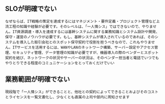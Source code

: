 ## SLOが明確でない
    なぜならば、IT戦略の策定を達成するにはマネジメント・要件定義・プロジェクト管理など上流工程の知識や経験が必要です。そのレベルは、「一人情シス」ではできないので、やりません。IT資源調達・導入を達成するには基幹システムに関する業務知識とシステム設計や開発、保守・運営のノウハウが必要です。もし、基幹システムが導入されているのであれば、そのシステムを導入した取引会社とのスポット保守契約で役割を担うべきなので、これもやりません。ITサービスを活用するには、WANやLANのネットワーク構築、サーバー設定やアクセス管理、セキュリティ管理、データ管理の知識が必要ですが、機器導入の際のベンダーとスポット契約を結び、ネットワークの状況やサーバーの状況は、そのベンダー担当者と電話でいつでもやりとりできる程度のコミュニケーションをとっておくだけでいい
## 業務範囲が明確でない
    現段階で「一人情シス」ができることと、他社との契約によってできることおよびそのコストとライセンスを一覧文書化し、少なくとも直属の上司や部内に周知させます